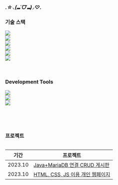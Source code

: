 ### *.☆⸜(⑉˙ᗜ˙⑉)⸝♡.*


### 기술 스택 
<div style="display:flex; flex-direction:column; align-items:flex-start;">
<img src="https://img.shields.io/badge/Java-007396?style=for-the-badge&logo=Java&logoColor=white">
<img src="https://img.shields.io/badge/MySQL-4479A1?style=for-the-badge&logo=mysql&logoColor=white">
<img src="https://img.shields.io/badge/MariaDB-003545?style=for-the-badge&logo=mariadb&logoColor=white">
<img src="https://img.shields.io/badge/HTML5-E34F26?style=for-the-badge&logo=html5&logoColor=white">
<img src="https://img.shields.io/badge/CSS3-1572B6?style=for-the-badge&logo=css3&logoColor=white">
<img src="https://img.shields.io/badge/JavaScript-F7DF1E?style=for-the-badge&logo=JavaScript&logoColor=white">
<br><br>

### Development Tools
  
<div style="display:flex; flex-direction:column; align-items:flex-start;">
<img src="https://img.shields.io/badge/IntelliJIDEA-000000?style=for-the-badge&logo=intellijidea&logoColor=white">
<img src="https://img.shields.io/badge/VisualStudioCode-007ACC?style=for-the-badge&logo=visualstudiocode&logoColor=white">
<img src="https://img.shields.io/badge/EclipseIDE-2C2255?style=for-the-badge&logo=eclipseide&logoColor=white">

<br><br>

  

### 프로젝트
|기간|프로젝트|
|---|---|
|2023.10|[Java+MariaDB 연결 CRUD 게시판](https://github.com/jyeeeh/Project/tree/main/Board(Java%2CMariaDB))|
|2023.10|[HTML, CSS, JS 이용 개인 웹페이지](https://github.com/jyeeeh/Project/tree/main/WebPub)|

<br>





